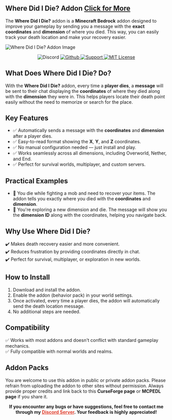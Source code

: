 ## **Where Did I Die? Addon [Click for More](https://www.curseforge.com/members/cesardev/projects)**

The **Where Did I Die?** addon is a **Minecraft Bedrock** addon designed to improve your gameplay by sending you a message with the **exact coordinates** and **dimension** of where you died. This way, you can easily track your death location and make your recovery easier.

![Where Did I Die? Addon Image](https://i.imgur.com/w9678f2.png)

<p align="center">
  <img src="https://img.shields.io/discord/1261813234403377153?style=for-the-badge&logo=discord&logoColor=white&labelColor=3182CE&color=66b3ff" alt="Discord">
  <a href="https://github.com/ByCesarDev/wheredididie" rel="nofollow">
    <img src="https://img.shields.io/static/v1?label=&message=Github&color=66b3ff&labelColor=3182CE&style=for-the-badge&logo=github&logoColor=white" alt="Github">
  </a>
  <a href="https://ko-fi.com/bycesarkun" rel="nofollow">
    <img src="https://img.shields.io/static/v1?label=&message=Support&color=66b3ff&labelColor=3182CE&style=for-the-badge&logo=kofi&logoColor=white" alt="Support">
  </a>
  <a href="https://github.com/ByCesarKun/where-did-i-die?tab=MIT-1-ov-file" rel="nofollow">
    <img src="https://img.shields.io/static/v1?label=MIT&message=License&color=66b3ff&labelColor=3182CE&style=for-the-badge" alt="MIT License">
  </a>
</p>

## **What Does Where Did I Die? Do?**

With the **Where Did I Die?** addon, every time a **player dies**, a **message** will be sent to their chat displaying the **coordinates** of where they died along with the **dimension** they were in. This helps players locate their death point easily without the need to memorize or search for the place.

## **Key Features**

- ✅ Automatically sends a message with the **coordinates** and **dimension** after a player dies.
- ✅ Easy-to-read format showing the **X**, **Y**, and **Z** coordinates.
- ✅ No manual configuration needed — just install and play.
- ✅ Works seamlessly across all dimensions, including Overworld, Nether, and End.
- ✅ Perfect for survival worlds, multiplayer, and custom servers.

## **Practical Examples**

- 🔹 You die while fighting a mob and need to recover your items. The addon tells you exactly where you died with the **coordinates** and **dimension**.
- 🔹 You're exploring a new dimension and die. The message will show you the **dimension ID** along with the coordinates, helping you navigate back.

## **Why Use Where Did I Die?**

✔️ Makes death recovery easier and more convenient.  
✔️ Reduces frustration by providing coordinates directly in chat.  
✔️ Perfect for survival, multiplayer, or exploration in new worlds.

## **How to Install**

1. Download and install the addon.
2. Enable the addon (behavior pack) in your world settings.
3. Once activated, every time a player dies, the addon will automatically send the death location message.
4. No additional steps are needed.

## **Compatibility**

✅ Works with most addons and doesn't conflict with standard gameplay mechanics.  
✅ Fully compatible with normal worlds and realms.

## **Addon Packs**

You are welcome to use this addon in public or private addon packs. Please refrain from uploading the addon to other sites without permission. Always provide proper credits and link back to this **CurseForge page** or **MCPEDL page** if you share it.

<p align="center"><strong>If you encounter any bugs or have suggestions, feel free to contact me through my <a href="https://discord.com/invite/z5wshN7Xgm" target="_blank" rel="nofollow noopener" style="color: #e03e2d;">Discord Server</a>. Your feedback is highly appreciated!</strong></p>
